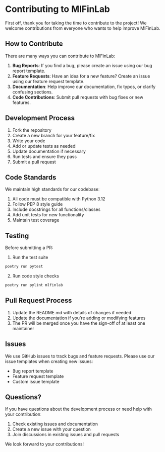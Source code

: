 # Contributing to MlFinLab

First off, thank you for taking the time to contribute to the project! We welcome contributions from everyone who wants to help improve MlFinLab.

## How to Contribute

There are many ways you can contribute to MlFinLab:

1. **Bug Reports**: If you find a bug, please create an issue using our bug report template.
2. **Feature Requests**: Have an idea for a new feature? Create an issue using our feature request template.
3. **Documentation**: Help improve our documentation, fix typos, or clarify confusing sections.
4. **Code Contributions**: Submit pull requests with bug fixes or new features.

## Development Process

1. Fork the repository
2. Create a new branch for your feature/fix
3. Write your code
4. Add or update tests as needed
5. Update documentation if necessary
6. Run tests and ensure they pass
7. Submit a pull request

## Code Standards

We maintain high standards for our codebase:

1. All code must be compatible with Python 3.12
2. Follow PEP 8 style guide
3. Include docstrings for all functions/classes
4. Add unit tests for new functionality
5. Maintain test coverage

## Testing

Before submitting a PR:

1. Run the test suite
```bash
poetry run pytest
```

2. Run code style checks
```bash
poetry run pylint mlfinlab
```

## Pull Request Process

1. Update the README.md with details of changes if needed
2. Update the documentation if you're adding or modifying features
3. The PR will be merged once you have the sign-off of at least one maintainer

## Issues

We use GitHub issues to track bugs and feature requests. Please use our issue templates when creating new issues:

* Bug report template
* Feature request template
* Custom issue template

## Questions?

If you have questions about the development process or need help with your contribution:

1. Check existing issues and documentation
2. Create a new issue with your question
3. Join discussions in existing issues and pull requests

We look forward to your contributions!
